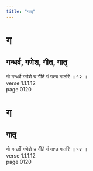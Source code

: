 ```yaml
---
title: "गातृ"
---
```


# ग
## गन्धर्व, गणेश, गीत, गातृ
गो गन्धर्वे गणेशे च गीते गं गश्च गातरि ॥ १२ ॥<BR>verse 1.1.1.12<BR>page 0120

# ग
## गातृ
गो गन्धर्वे गणेशे च गीते गं गश्च गातरि ॥ १२ ॥<BR>verse 1.1.1.12<BR>page 0120

